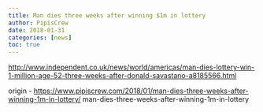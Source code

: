 ```yaml
---
title: Man dies three weeks after winning $1m in lottery
author: PipisCrew
date: 2018-01-31
categories: [news]
toc: true
---
```


http://www.independent.co.uk/news/world/americas/man-dies-lottery-win-1-million-age-52-three-weeks-after-donald-savastano-a8185566.html

origin - https://www.pipiscrew.com/2018/01/man-dies-three-weeks-after-winning-1m-in-lottery/ man-dies-three-weeks-after-winning-1m-in-lottery